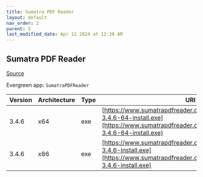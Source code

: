 ```yaml
---
title: Sumatra PDF Reader
layout: default
nav_order: 2
parent: S
last_modified_date: Apr 12 2024 at 12:30 AM
---
```


## Sumatra PDF Reader

[Source](https://www.sumatrapdfreader.org/)

Evergreen app: `SumatraPDFReader`

| Version | Architecture | Type | URI                                                                                                                                                            |
| ------- | ------------ | ---- | -------------------------------------------------------------------------------------------------------------------------------------------------------------- |
| 3.4.6   | x64          | exe  | [https://www.sumatrapdfreader.org/dl/rel/3.4.6/SumatraPDF-3.4.6-64-install.exe](https://www.sumatrapdfreader.org/dl/rel/3.4.6/SumatraPDF-3.4.6-64-install.exe) |
| 3.4.6   | x86          | exe  | [https://www.sumatrapdfreader.org/dl/rel/3.4.6/SumatraPDF-3.4.6-install.exe](https://www.sumatrapdfreader.org/dl/rel/3.4.6/SumatraPDF-3.4.6-install.exe)       |
